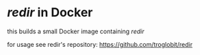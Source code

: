 # _redir_ in Docker


this builds a small Docker image containing _redir_ 


for usage see redir's repository: https://github.com/troglobit/redir

